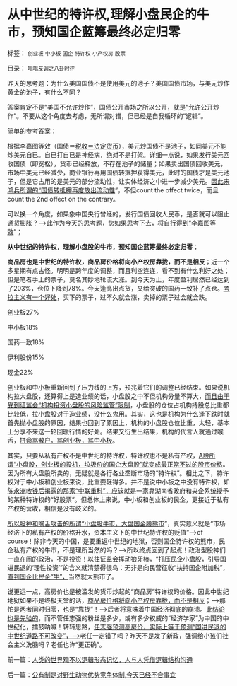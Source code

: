 # 从中世纪的特许权,理解小盘民企的牛市，预知国企蓝筹最终必定归零

标签： `创业板` `中小板` `国企` `特许权` `小产权房` `股票` 

目录： `唱唱反调之八卦时评`

昨天的思考题：为什么美国国债不是使用美元的池子？美国国债市场，与美元炒作黄金的池子，有什么不同？

答案肯定不是“美国不允许炒作”，国债公开市场之所以公开，就是“允许公开炒作”。不要从这个角度去考虑，无所谓对错，但已经是自我循环的“逻辑”。



简单的参考答案：

根据李嘉图等效（国债＝[税收＝法定货币](../../../2012/11/7/信用经营商的信用产品，政府的法定货币.md)），美元炒国债不是池子，如同美元不能炒美元自已。自已打自已是神经病，绝对不是打架。详细一点说，如果发行美元回收国债（即宽松），货币已经释放，不存在池子的储量；如果卖出国债回收美元，市场中美元已经减少，商业银行再用国债转抵押获得美元，此时的国债才是美元池子，但是它占用的是美元的部分流动性，让实体经济之中进一步减少美元。[因此宋鸿兵所谓的“国债转抵押再度放出流动性](../../../2013/12/23/宋鸿兵和叶檀等，在美元QE里装逼的荒谬.md)”，不但count
the offect twice，而且count the 2nd offect on the contrary。

可以换一个角度，如果象中国央行曾经的，发行国债回收人民币，是否就可以阻止通货膨胀？——>此作为今天的思考题，您如果思考下去，[将自行得到“李嘉图等效](../../../2012/6/11/“内耗拉动增长”的三驾马车和欧洲的国企.md)”；

**从中世纪的特许权，理解小盘股的牛市，预知国企蓝筹最终必定归零**；

**商品房也是中世纪的特许权，商品房价格将向小产权房靠拢，而不是相反**；近一个多星期有点古怪。明明是跨年度的调整，而且利空连连，看不到有什么利好之处；但是笔者手上的票子，莫名其妙地轮流大涨。到今天为止，年度盈利居然已经达到了203%，仓位下降到78%。今天逢高出点货，又给突破的国药一致补了点仓。[考拉主义有一个好处](../../../2009/11/5/考拉主义炒股和张五常的“学术”和利益.md)，买下的票子，过不久就会涨，卖掉的票子过会就会跌。

创业板27%

中小板18%

国药一致18%

伊利股份15%

现金22%

创业板和中小板重新回到了压力线的上方，预兆着它们的调整已经结束。如果说机构拉大盘股，还算得上是造业绩的话，小盘股之中不但机构分量不算大，[而且由于受到证监会“机构投资小盘股的风险监管”限制](../../../2012/4/24/强盗逻辑正在制造空前的金融危机和经济危机.md)，小盘股的仓位占机构持股总比重都比较低，拉小盘股对于造业绩，没什么鬼用。其实，这也是机构为什么逢下跌时就首先抛小盘股的原因，结果也回到了原因上，机构的小盘股仓位比重，太轻，基本上分享不来这一轮回暖行情的好处。结果又衍生出结果，机构的代言人就通过喉舌，[拼命骂散户，骂创业板，骂中小板](../../../2010/7/1/股评家骂散户，骂市场经济，骂创业板，骂买卖自愿.md)。

其实，只要从私有产权不是中世纪的特许权，特许权也不是私有产权，[A股所谓“小盘股，创业板的投机，垃圾价的国企大盘股”就变成最正常不过的股市价格](../../../2013/12/24/理解“资本”概念，及其被社会主义者的偷换.md)。因为所有大盘股所卖的，无疑就是各行各业垄断市场的“特许权”。相比之下，特许权对于中小板和创业板来说，比重要轻得多。并不是说中小板之中没有特许权，如[陈永洲收钱后揭露的那家“中联重科”，](../../../2013/11/6/陈永洲案的民粹公知的落井下石的道德.md)应该就是一家靠湖南省政府和央企系统授予的某种特许权的“好股票”。但总体上来说，中小板和创业板的民企，更接近于私有产权的营收，相信是没有歧义的。

[所以股神和喉舌攻击的所谓“小盘股牛市，大盘国企股熊市](../../../2012/8/28/损人不利已的愚暴贱民.md)”，真实意义就是“市场经济下的私有产权的价格升水，资本主义下的中世纪特许权的贬值”——>of
course！除非今天的中国，是要重返中世纪的地狱，否则国企特许权的熊市，民企私有产权的牛市，不是理所当然的吗？——>所以终点回到了起点！政治型股神们一直在闹的政治，不是投资！以往证监会挥动狼牙棒，“打压民企小盘股，引导国进民退的‘理性投资’”的含义就清楚得很鸟：无非是向民营征收“扶持国企附加税”，[直到国企比民企“牛”，](../../../2007/9/1/蓝筹泡沫比垃圾泡沫危害大.md)当然就大熊市了。

说更远一点，高房价也是被滥发的货币炒起的“商品房”特许权的价格。因此中世纪地狱如果不是终极天堂的话，[商品房价格将向小产权房靠拢，而不是相反](../../../2013/11/25/小产权房是完整的私有产权,及“特权，物权，财产权，使用权，……”.md)；——>那怕是两者同时归零，也是“靠拢”！——>后者将意味着中国经济彻底的崩溃。[此结论也是先验的](../../../2013/11/23/商品房＝小产权房&nbsp;＋&nbsp;特许权税.md)，而不管任志强的粉丝是多少，或有多少权威的“经济学家”为中国的中世纪化，擂鼓呐喊！转转思路，[任志强预测高房价，实际上等于预测“国进民退的中世纪道路不可改变”，——>](../../../2013/12/9/理解中世纪，理解任志强，理解蓝筹股，理解创业板.md)老任一定错了吗？昨天不是发了新政，强调给小孩们社会主义洗脑吗？老任也许“更正确”。

前一篇：[人类的世界观不以逻辑形态记忆，人与人凭借逻辑结构沟通](../../../2013/12/25/人类的世界观不以逻辑形态记忆，人与人凭借逻辑结构沟通.md)

后一篇：[公有制是对野生动物优势竞争体制,今天已经不合事宜](../../../2013/12/26/公有制是对野生动物优势竞争体制,今天已经不合事宜.md)